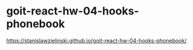 # goit-react-hw-04-hooks-phonebook

https://stanislawzielinski.github.io/goit-react-hw-04-hooks-phonebook/
